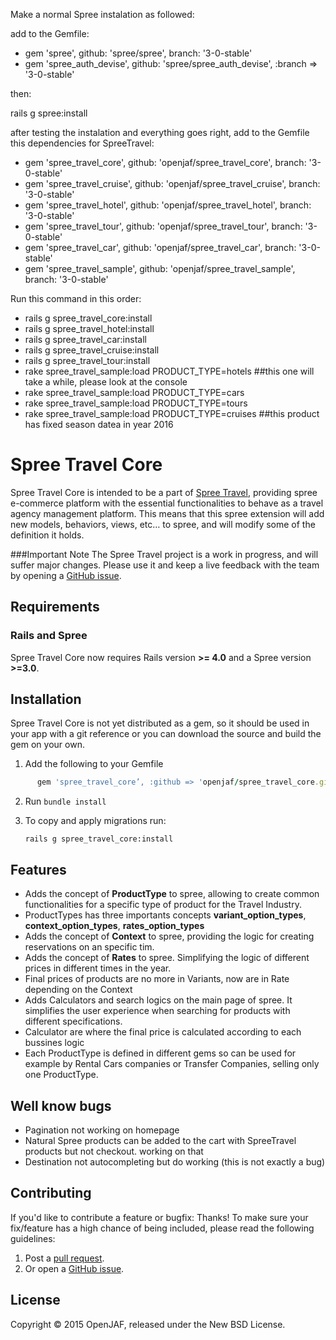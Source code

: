 Make a normal Spree instalation as followed:

add to the Gemfile:

- gem 'spree', github: 'spree/spree', branch: '3-0-stable'
- gem 'spree_auth_devise', github: 'spree/spree_auth_devise', :branch => '3-0-stable'

then:

rails g spree:install

after testing the instalation and everything goes right, add to the Gemfile this dependencies for SpreeTravel:

- gem 'spree_travel_core', github: 'openjaf/spree_travel_core', branch: '3-0-stable'
- gem 'spree_travel_cruise', github: 'openjaf/spree_travel_cruise', branch: '3-0-stable'
- gem 'spree_travel_hotel', github: 'openjaf/spree_travel_hotel', branch: '3-0-stable'
- gem 'spree_travel_tour', github: 'openjaf/spree_travel_tour', branch: '3-0-stable'
- gem 'spree_travel_car', github: 'openjaf/spree_travel_car', branch: '3-0-stable'
- gem 'spree_travel_sample', github: 'openjaf/spree_travel_sample', branch: '3-0-stable'

Run this command in this order:

- rails g spree_travel_core:install
- rails g spree_travel_hotel:install
- rails g spree_travel_car:install
- rails g spree_travel_cruise:install
- rails g spree_travel_tour:install
- rake spree_travel_sample:load PRODUCT_TYPE=hotels ##this one will take a while, please look at the console
- rake spree_travel_sample:load PRODUCT_TYPE=cars
- rake spree_travel_sample:load PRODUCT_TYPE=tours
- rake spree_travel_sample:load PRODUCT_TYPE=cruises ##this product has fixed season datea in year 2016


Spree Travel Core
=========
Spree Travel Core is intended to be a part of [Spree Travel](https://github.com/openjaf/spree_travel/), providing spree e-commerce platform with the essential functionalities to behave as a travel agency management platform. This means that this spree extension will add new models, behaviors, views, etc… to spree, and will modify some of the definition it holds.

###Important Note
The Spree Travel project is a work in progress, and will suffer major changes. Please use it and keep a live feedback with the team by opening a [GitHub issue](https://github.com/openjaf/spree_travel_core/issues/new).

Requirements
------------
### Rails and Spree
Spree Travel Core now requires Rails version **>= 4.0** and a Spree version **>=3.0**.

Installation
------------

Spree Travel Core is not yet distributed as a gem, so it should be used in your app with a git reference or you can download the source and build the gem on your own.

1. Add the following to your Gemfile

  ```ruby
		gem 'spree_travel_core’, :github => 'openjaf/spree_travel_core.git', :branch => '3-0-stable'
  ```

2. Run `bundle install`

3. To copy and apply migrations run:

	```
	rails g spree_travel_core:install
	```

Features
------------

- Adds the concept of **ProductType** to spree, allowing to create common functionalities for a specific type of product for the Travel Industry.
- ProductTypes has three importants concepts **variant_option_types**, **context_option_types**, **rates_option_types**
- Adds the concept of **Context** to spree, providing the logic for creating reservations on an specific tim.
- Adds the concept of **Rates** to spree. Simplifying the logic of different prices in different times in the year.
- Final prices of products are no more in Variants, now are in Rate depending on the Context
- Adds Calculators and search logics on the main page of spree. It simplifies the user experience when searching for products with different specifications.
- Calculator are where the final price is calculated according to each bussines logic
- Each ProductType is defined in different gems so can be used for example by Rental Cars companies or Transfer Companies, selling only one ProductType.


Well know bugs
--------------
- Pagination not working on homepage
- Natural Spree products can be added to the cart with SpreeTravel products but not checkout. working on that
- Destination not autocompleting but do working (this is not exactly a bug)

Contributing
------------

If you'd like to contribute a feature or bugfix: Thanks! To make sure your
fix/feature has a high chance of being included, please read the following
guidelines:

1. Post a [pull request](https://github.com/openjaf/spree_travel_core/compare/).
2. Or open a [GitHub issue](https://github.com/openjaf/spree_travel_core/issues/new).

License
-------
Copyright © 2015 OpenJAF, released under the New BSD License.
